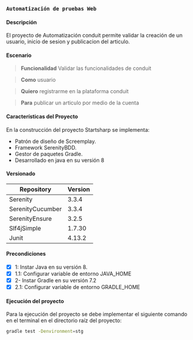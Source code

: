 ### `Automatización de pruebas Web`

#### Descripción

El proyecto de Automatización conduit permite validar la creación de un usuario, inicio de sesion y publicacion del articulo.


#### Escenario

> **Funcionalidad** Validar las funcionalidades de conduit

> **Como** usuario

> **Quiero** registrarme en la plataforma conduit

> **Para** publicar un articulo por medio de la cuenta

#### Características del Proyecto

En la construcción del proyecto Startsharp se implementa:

- Patrón de diseño de Screemplay.
- Framework SerenityBDD.
- Gestor de paquetes Gradle.
- Desarrollado en java en su versión 8

#### Versionado

| Repository       | Version |
|------------------|---------|
| Serenity         | 3.3.4   |
| SerenityCucumber | 3.3.4   |
| SerenityEnsure   | 3.2.5   |
| Slf4jSimple      | 1.7.30  |
| Junit            | 4.13.2  |

#### Precondiciones

- [x] 1: Instar Java en su versión 8.
- [x] 1.1: Configurar variable de entorno JAVA_HOME
- [x] 2- Instar Gradle en su versión 7.2
- [x] 2.1: Configurar variable de entorno GRADLE_HOME

#### Ejecución del proyecto

Para la ejecución del proyecto se debe implementar el siguiente comando en el terminal en el directorio raíz del proyecto:

```sh
gradle test -Denvironment=stg
```
